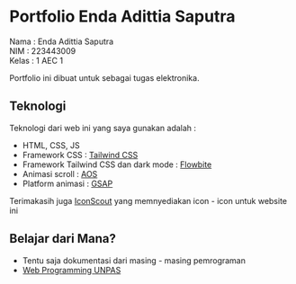 # Portfolio Enda Adittia Saputra

Nama : Enda Adittia Saputra  
NIM : 223443009  
Kelas : 1 AEC 1  

Portfolio ini dibuat untuk sebagai tugas elektronika.

## Teknologi

Teknologi dari web ini yang saya gunakan adalah :

- HTML, CSS, JS
- Framework CSS : [Tailwind CSS](https://tailwindcss.com/)
- Framework Tailwind CSS dan dark mode : [Flowbite](https://flowbite.com/)
- Animasi scroll : [AOS](https://michalsnik.github.io/aos/)
- Platform animasi : [GSAP](https://gsap.com/)

Terimakasih juga [IconScout](https://iconscout.com/) yang memnyediakan icon - icon untuk website ini

## Belajar dari Mana?

- Tentu saja dokumentasi dari masing - masing pemrograman
- [Web Programming UNPAS](https://youtube.com/@sandhikagalihWPU?si=hMSUL95MFWUQfk32)
